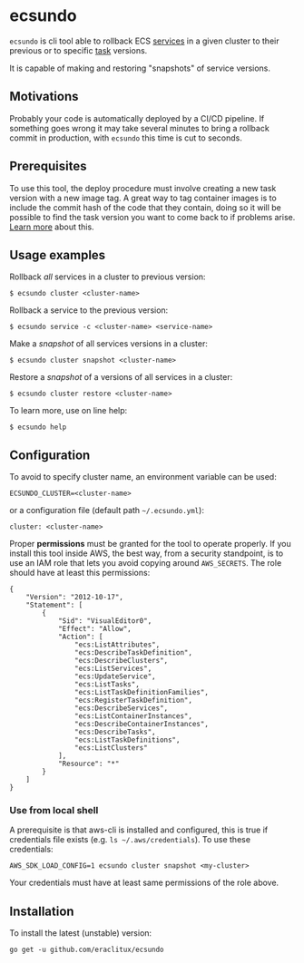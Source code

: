 # ecsundo

`ecsundo` is cli tool able to rollback ECS
[services](https://docs.aws.amazon.com/AmazonECS/latest/developerguide/ecs_services.html)
in a given cluster to their previous or to specific
[task](https://docs.aws.amazon.com/AmazonECS/latest/developerguide/task_definitions.html)
versions.

It is capable of making and restoring "snapshots" of service versions.

## Motivations

Probably your code is automatically deployed by a CI/CD pipeline.
If something goes wrong it may take several minutes to bring a rollback commit in production, with `ecsundo` this time is cut to seconds.

## Prerequisites

To use this tool, the deploy procedure must involve creating a new task version with a new image tag.
A great way to tag container images is to include the commit hash of the code that they contain, doing so it will
be possible to find the task version you want to come back to if problems arise.
[Learn more](https://medium.com/@eraclitux/deployment-rollback-in-a-containers-world-aws-ecs-edition-4bc8e34c0d5a) about this.

## Usage examples

Rollback _all_ services in a cluster to previous version:

```
$ ecsundo cluster <cluster-name>
```

Rollback a service to the previous version:

```
$ ecsundo service -c <cluster-name> <service-name>
```

Make a _snapshot_ of all services versions in a cluster:

```
$ ecsundo cluster snapshot <cluster-name>
```

Restore a _snapshot_ of a versions of all services in a cluster:

```
$ ecsundo cluster restore <cluster-name>
```

To learn more, use on line help:

```
$ ecsundo help
```

## Configuration

To avoid to specify cluster name, an environment variable can be used:

```
ECSUNDO_CLUSTER=<cluster-name>
```

or a configuration file (default path `~/.ecsundo.yml`):

```
cluster: <cluster-name>
```

Proper **permissions** must be granted for the tool to operate properly.
If you install this tool inside AWS, the best way, from a security standpoint, is to use an IAM role that lets you avoid copying around `AWS_SECRETS`. The role should have at least this permissions:

```
{
    "Version": "2012-10-17",
    "Statement": [
        {
            "Sid": "VisualEditor0",
            "Effect": "Allow",
            "Action": [
                "ecs:ListAttributes",
                "ecs:DescribeTaskDefinition",
                "ecs:DescribeClusters",
                "ecs:ListServices",
                "ecs:UpdateService",
                "ecs:ListTasks",
                "ecs:ListTaskDefinitionFamilies",
                "ecs:RegisterTaskDefinition",
                "ecs:DescribeServices",
                "ecs:ListContainerInstances",
                "ecs:DescribeContainerInstances",
                "ecs:DescribeTasks",
                "ecs:ListTaskDefinitions",
                "ecs:ListClusters"
            ],
            "Resource": "*"
        }
    ]
}
```

### Use from local shell

A prerequisite is that aws-cli is installed and configured, this is true if credentials file exists (e.g. `ls ~/.aws/credentials`). To use these credentials:

```
AWS_SDK_LOAD_CONFIG=1 ecsundo cluster snapshot <my-cluster>
```

Your credentials must have at least same permissions of the role above.

## Installation

[//]: # "Precompiled binaries can be found [here](https://github.com/eraclitux/ecsundo/releases)."

To install the latest (unstable) version:

```
go get -u github.com/eraclitux/ecsundo
```
